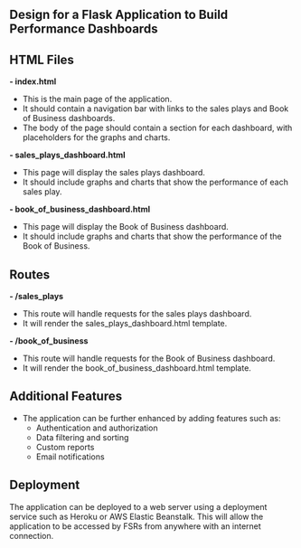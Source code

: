 ## Design for a Flask Application to Build Performance Dashboards

## HTML Files

**- index.html**

- This is the main page of the application.
- It should contain a navigation bar with links to the sales plays and Book of Business dashboards.
- The body of the page should contain a section for each dashboard, with placeholders for the graphs and charts.

**- sales_plays_dashboard.html**

- This page will display the sales plays dashboard.
- It should include graphs and charts that show the performance of each sales play.

**- book_of_business_dashboard.html**

- This page will display the Book of Business dashboard.
- It should include graphs and charts that show the performance of the Book of Business.

## Routes

**- /sales_plays**

- This route will handle requests for the sales plays dashboard.
- It will render the sales_plays_dashboard.html template.

**- /book_of_business**

- This route will handle requests for the Book of Business dashboard.
- It will render the book_of_business_dashboard.html template.

## Additional Features

- The application can be further enhanced by adding features such as:
   - Authentication and authorization
   - Data filtering and sorting
   - Custom reports
   - Email notifications

## Deployment

The application can be deployed to a web server using a deployment service such as Heroku or AWS Elastic Beanstalk. This will allow the application to be accessed by FSRs from anywhere with an internet connection.